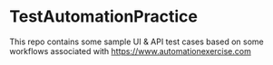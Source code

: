 # TestAutomationPractice
This repo contains some sample UI &amp; API test cases based on some workflows associated with https://www.automationexercise.com
